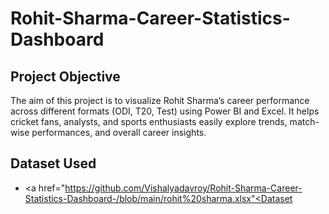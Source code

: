 # Rohit-Sharma-Career-Statistics-Dashboard
## Project Objective 
The aim of this project is to visualize Rohit Sharma’s career performance across different formats (ODI, T20, Test) using Power BI and Excel.
It helps cricket fans, analysts, and sports enthusiasts easily explore trends, match-wise performances, and overall career insights.

## Dataset Used
- <a href="https://github.com/Vishalyadavroy/Rohit-Sharma-Career-Statistics-Dashboard-/blob/main/rohit%20sharma.xlsx"<Dataset</a>
